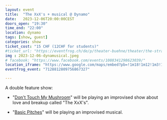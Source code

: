 ```yaml
---
layout: event
title:  "The XxX's + musical @ Dynamo"
date:   2023-12-06T20:00:00CEST
doors_open: "19:30"
time_end: "22:00"
location: dynamo
tags: [show, guest]
categories: show
ticket_cost: "15 CHF (12CHF for students)"
#ticket_url: "https://eventfrog.ch/de/p/theater-buehne/theater/the-stranger-by-don-t-touch-my-mushrooms-7056256507122164470.html"
img : 2023-12-06-dynamusical.jpeg
# facebook: "https://www.facebook.com/events/1088341298623039/"
location_iframe: "https://www.google.com/maps/embed?pb=!1m18!1m12!1m3!1d2701.4626852746237!2d8.537193416230004!3d47.3834046113615!2m3!1f0!2f0!3f0!3m2!1i1024!2i768!4f13.1!3m3!1m2!1s0x47900a0b8801f73f%3A0x4e8ed220e9531140!2sJugendkulturhaus%20Dynamo!5e0!3m2!1sen!2sch!4v1645903128357!5m2!1sen!2sch"
eventfrog_event: "7128812809756867327"

---
```


A double feature show<!--more-->:

- "[Don't Touch My Mushroom](https://dont-tou.ch)" will be playing an improvised show about love and breakup called "The XxX's".

- "[Basic Pitches](https://basicpit.ch)" will be playing an improvised musical.
 
